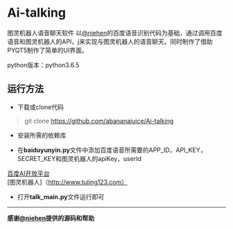 # Ai-talking

图灵机器人语音聊天软件 
以[@niehen](https://github.com/niehen6174)的百度语音识别代码为基础，通过调用百度语音和图灵机器人的API，j来实现与图灵机器人的语音聊天。同时制作了借助PYQT5制作了简单的UI界面。

python版本：python3.6.5

## 运行方法

* 下载或clone代码

> git clone https://github.com/abananajuice/Ai-talking

* 安装所需的依赖库

* 在**baiduyunyin.py**文件中添加百度语音所需要的APP_ID，API_KEY，SECRET_KEY和图灵机器人的apiKey，userId

[百度AI开放平台](http://ai.baidu.com/)  
[图灵机器人]（http://www.tuling123.com）

* 打开**talk_main.py**文件运行即可

-------
**感谢[@niehen](https://github.com/niehen6174)提供的源码和帮助**
